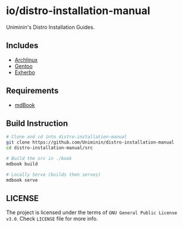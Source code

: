 # io/distro-installation-manual 
Uniminin's Distro Installation Guides.

## Includes
- [Archlinux](https://www.archlinux.org/)
- [Gentoo](https://gentoo.org/)
- [Exherbo](https://uniminin.github.io/distro-installation-manual/)

## Requirements
- [mdBook](https://github.com/rust-lang/mdBook)

## Build Instruction
```sh
# Clone and cd into distro-installation-manual
git clone https://github.com/Uniminin/distro-installation-manual
cd distro-installation-manual/src

# Build the src in ./book
mdbook build

# Locally Serve (builds then serves)
mdbook serve
```

## LICENSE
The project is licensed under the terms of `GNU General Public License v3.0`. Check `LICENSE` file for more info.
